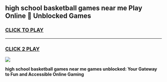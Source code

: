 
## high school basketball games near me Play Online 👋 Unblocked Games
<h3>
<a href="https://news.freeplayer.one?title=high_school_basketball_games_near_me&ref=17GH">CLICK TO PLAY</a></h3>
<hr>

<h3>
<a href="https://news.freeplayer.one?title=high_school_basketball_games_near_me&ref=17GH">CLICK 2 PLAY</a>
  
</h3>

<a href="https://news.freeplayer.one?title=high_school_basketball_games_near_me&ref=17GH/"><img src="https://clearcache.store/games.png"></a>


**high school basketball games near me games unblocked: Your Gateway to Fun and Accessible Online Gaming**
